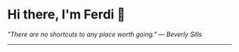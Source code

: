 <h1>Hi there, I'm Ferdi 👋</h1>

<p><em>
  "There are no shortcuts to any place worth going." — Beverly Sills
</em></p>

---
